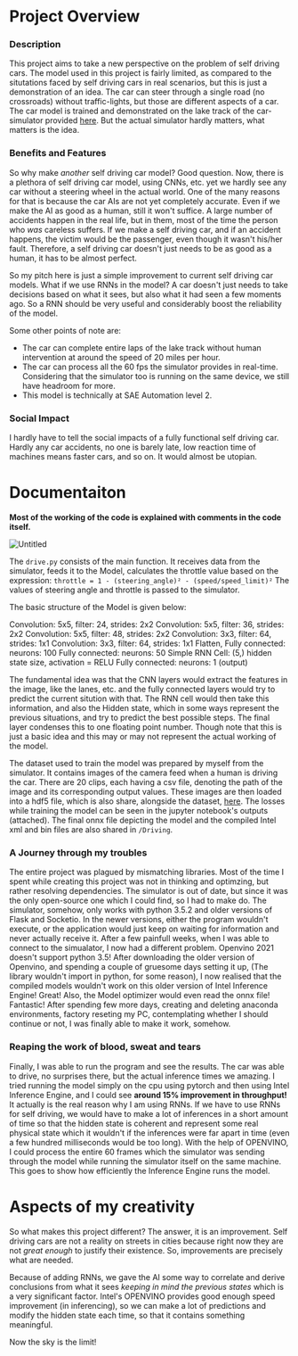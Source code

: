 # Project Overview
### Description

This project aims to take a new perspective on the problem of self driving cars. The model used in this project is fairly limited, as compared to the situtations faced by self driving cars in real scenarios, but this is just a demonstration of an idea. The car can steer through a single road (no crossroads) without traffic-lights, but those are different aspects of a car. The car model is trained and demonstrated on the lake track of the car-simulator provided [here](https://github.com/udacity/self-driving-car-sim). But the actual simulator hardly matters, what matters is the idea.

### Benefits and Features

So why make *another* self driving car model? Good question. Now, there is a plethora of self driving car model, using CNNs, etc. yet we hardly see any car without a steering wheel in the actual world. One of the many reasons for that is because the car AIs are not yet completely accurate. Even if we make the AI as good as a human, still it won't suffice. A large number of accidents happen in the real life, but in them, most of the time the person who *was* careless suffers. If we make a self driving car, and if an accident happens, the victim would be the passenger, even though it wasn't his/her fault. Therefore, a self driving car doesn't just needs to be as good as a human, it has to be almost perfect.

So my pitch here is just a simple improvement to current self driving car models. What if we use RNNs in the model? A car doesn't just needs to take decisions based on what it sees, but also what it had seen a few moments ago. So a RNN should be very useful and considerably boost the reliability of the model.

Some other points of note are:

* The car can complete entire laps of the lake track without human intervention at around the speed of 20 miles per hour.
* The car can process all the 60 fps the simulator provides in real-time. Considering that the simulator too is running on the same device, we still have headroom for more.
* This model is technically at SAE Automation level 2.

### Social Impact

I hardly have to  tell the social impacts of a fully functional self driving car. Hardly any car accidents, no one is barely late, low reaction time of machines means faster cars, and so on. It would almost be utopian.

# Documentaiton

**Most of the working of the code is explained with comments in the code itself.**

![Untitled](https://user-images.githubusercontent.com/81520912/112793770-8451c900-9083-11eb-822a-505d991f5ba1.png)

The `drive.py` consists of the main function. It receives data from the simulator, feeds it to the Model, calculates the throttle value based on the expression:
`throttle = 1 - (steering_angle)² - (speed/speed_limit)²`
The values of steering angle and throttle is passed to the simulator.

The basic structure of the Model is given below:

Convolution: 5x5, filter: 24, strides: 2x2
Convolution: 5x5, filter: 36, strides: 2x2
Convolution: 5x5, filter: 48, strides: 2x2
Convolution: 3x3, filter: 64, strides: 1x1
Convolution: 3x3, filter: 64, strides: 1x1
Flatten,
Fully connected: neurons: 100
Fully connected: neurons: 50
Simple RNN Cell: (5,) hidden state size, activation = RELU
Fully connected: neurons: 1 (output)

The fundamental idea was that the CNN layers would extract the features in the image, like the lanes, etc. and the fully connected layers would try to predict the current sitution with that. The RNN cell would then take this information, and also the Hidden state, which in some ways represent the previous situations, and try to predict the best possible steps. The final layer condenses this to one floating point number. Though note that this is just a basic idea and this may or may not represent the actual working of the model.

The dataset used to train the model was prepared by myself from the simulator. It contains images of the camera feed when a human is driving the car. There are 20 clips, each having a csv file, denoting the path of the image and its corresponding output values. These images are then loaded into a hdf5 file, which is also share, alongside the dataset, [here](https://drive.google.com/drive/folders/1wYRSwHwN4TOIaNZzX-e4kDre3rwHz_9l?usp=sharing). The losses while training the model can be seen in the jupyter notebook's outputs (attached). The final onnx file depicting the model and the compiled Intel xml and bin files are also shared in `/Driving`.

### A Journey through my troubles

The entire project was plagued by mismatching libraries. Most of the time I spent while creating this project was not in thinking and optimzing, but rather resolving dependencies. The simulator is out of date, but since it was the only open-source one which I could find, so I had to make do. The simulator, somehow, only works with python 3.5.2 and older versions of Flask and Socketio. In the newer versions, either the program wouldn't execute, or the application would just keep on waiting for information and never actually receive it. After a few painfull weeks, when I was able to connect to the simualator, I now had a different problem. Openvino 2021 doesn't support python 3.5! After downloading the older version of Openvino, and spending a couple of gruesome days setting it up, (The library wouldn't import in python, for some reason), I now realised that the compiled models wouldn't work on this older version of Intel Inference Engine! Great! Also, the Model optimizer would even read the onnx file! Fantastic! After spending few more days, creating and deleting anaconda environments, factory reseting my PC, contemplating whether I should continue or not, I was finally able to make it work, somehow. 

### Reaping the work of blood, sweat and tears

Finally, I was able to run the program and see the results. The car was able to drive, no surprises there, but the actual inference times we amazing. I tried running the model simply on the cpu using pytorch and then using Intel Inference Engine, and I could see **around 15% improvement in throughput!** It actually is the real reason why I am using RNNs. If we have to use RNNs for self driving, we would have to make a lot of inferences in a short amount of time so that the hidden state is coherent and represent some real physical state which it wouldn't if the inferences were far apart in time (even a few hundred milliseconds would be too long). With the help of OPENVINO, I could process the entire 60 frames which the simulator was sending through the model while running the simulator itself on the same machine. This goes to show how efficiently the Inference Engine runs the model. 

# Aspects of my creativity

So what makes this project different? The answer, it is an improvement. Self driving cars are not a reality on streets in cities because right now they are not *great enough* to justify their existence. So, improvements are precisely what are needed.

Because of adding RNNs, we gave the AI some way to correlate and derive conclusions from what it sees *keeping in mind the previous states* which is a very significant factor. Intel's OPENVINO provides good enough speed improvement (in inferencing), so we can make a lot of predictions and modify the hidden state each time, so that it contains something meaningful. 

Now the sky is the limit! 
